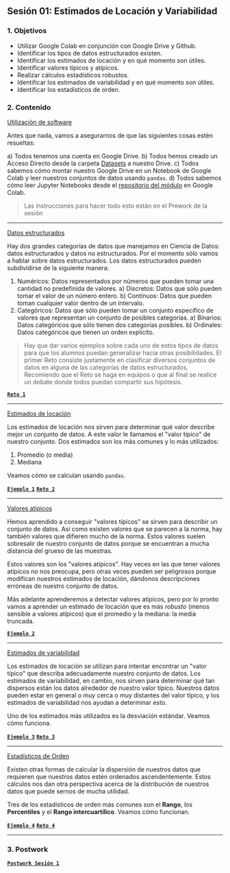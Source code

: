 
## Sesión 01: Estimados de Locación y Variabilidad

### 1. Objetivos

- Utilizar Google Colab en conjunción con Google Drive y Github.
- Identificar los tipos de datos estructurados existen.
- Identificar los estimados de locación y en qué momento son útiles.
- Identificar valores típicos y atípicos.
- Realizar cálculos estadísticos robustos.
- Identificar los estimados de variabilidad y en qué momento son útiles.
- Identificar los estadísticos de orden.

### 2. Contenido

<ins>Utilización de software</ins>

Antes que nada, vamos a asegurarnos de que las siguientes cosas estén resueltas:

a) Todos tenemos una cuenta en Google Drive.
b) Todos hemos creado un Acceso Directo desde la carpeta [Datasets](https://drive.google.com/drive/u/1/folders/1oXUNacyjuHpGBkmESnKIDA5s03UnS8Vg) a nuestro Drive.
c) Todos sabemos cómo montar nuestro Google Drive en un Notebook de Google Colab y leer nuestros conjuntos de datos usando `pandas`.
d) Todos sabemos cómo leer Jupyter Notebooks desde el [repositorio del módulo](https://github.com/beduExpert/B2-Analisis-de-Datos-con-Python-2020.git) en Google Colab.

> Las instrucciones para hacer todo esto están en el Prework de la sesión

---

<ins>Datos estructurados</ins>

Hay dos grandes categorías de datos que manejamos en Ciencia de Datos: datos estructurados y datos no estructurados. Por el momento sólo vamos a hablar sobre datos estructurados. Los datos estructurados pueden subdividirse de la siguiente manera:

1. Numéricos: Datos representados por números que pueden tomar una cantidad no predefinida de valores.
  a) Discretos: Datos que sólo pueden tomar el valor de un número entero.
  b) Continuos: Datos que pueden toman cualquier valor dentro de un intervalo.
2. Categóricos: Datos que sólo pueden tomar un conjunto específico de valores que representan un conjunto de posibles categorías.
  a) Binarios: Datos categóricos que sólo tienen dos categorías posibles.
  b) Ordinales: Datos categóricos que tienen un orden explícito.

> Hay que dar varios ejemplos sobre cada uno de estos tipos de datos para que los alumnos puedan generalizar hacia otras posibilidades. El primer Reto consiste justamente en clasificar diversos conjuntos de datos en alguna de las categorías de datos estructurados. Recomiendo que el Reto se haga en equipos o que al final se realice un debate donde todos puedan compartir sus hipótesis.

[**`Reto 1`**](Reto-01/datos_estructurados.ipynb)

---

<ins>Estimados de locación</ins>

Los estimados de locación nos sirven para determinar qué valor describe mejor un conjunto de datos. A este valor le llamamos el "valor típico" de nuestro conjunto. Dos estimados son los más comunes y lo más utilizados:

1. Promedio (o media)
2. Mediana

Veamos cómo se calculan usando `pandas`.

> 

[**`Ejemplo 1`**](Ejemplo-01/estimados_de_locacion.ipynb)
[**`Reto 2`**](Reto-02/estimados_de_locacion.ipynb)

---

<ins>Valores atípicos</ins>

Hemos aprendido a conseguir "valores típicos" se sirven para describir un conjunto de datos. Así como existen valores que se parecen a la norma, hay también valores que difieren mucho de la norma. Estos valores suelen sobresalir de nuestro conjunto de datos porque se encuentran a mucha distancia del grueso de las muestras.

Estos valores son los "valores atípicos". Hay veces en las que tener valores atípicos no nos preocupa, pero otras veces pueden ser peligrosos porque modifican nuestros estimados de locación, dándonos descripciones erróneas de nuestro conjunto de datos.

Más adelante aprenderemos a detectar valores atípicos, pero por lo pronto vamos a aprender un estimado de locación que es más *robusto* (menos sensible a valores atípicos) que el promedio y la mediana: la media truncada.

> 

[**`Ejemplo 2`**](Ejemplo-02/media_truncada.ipynb)

---

<ins>Estimados de variabilidad</ins>

Los estimados de locación se utilizan para intentar encontrar un "valor típico" que describa adecuadamente nuestro conjunto de datos. Los estimados de variabilidad, en cambio, nos sirven para determinar qué tan dispersos están los datos alrededor de nuestro valor típico. Nuestros datos pueden estar en general o muy cerca o muy distantes del valor típico, y los estimados de variabilidad nos ayudan a determinar esto.

Uno de los estimados más utilizados es la desviación estándar. Veamos cómo funciona.

> 

[**`Ejemplo 3`**](Ejemplo-03/desviacion_estandar.ipynb)
[**`Reto 3`**](Reto-03/desviacion_estandar.ipynb)

---

<ins>Estadísticos de Orden</ins>

Existen otras formas de calcular la dispersión de nuestros datos que requieren que nuestros datos estén ordenados ascendentemente. Estos cálculos nos dan otra perspectiva acerca de la distribución de nuestros datos que puede sernos de mucha utilidad. 

Tres de los estadísticos de orden más comunes son el **Rango**, los **Percentiles** y el **Rango intercuartílico**. Veamos cómo funcionan.

> 

[**`Ejemplo 4`**](Ejemplo-04/estadisticos_de_orden.ipynb)
[**`Reto 4`**](Reto-04/estadisticos_de_orden.ipynb)

---

### 3. Postwork

[**`Postwork Sesión 1`**](Postwork/Readme.md)

